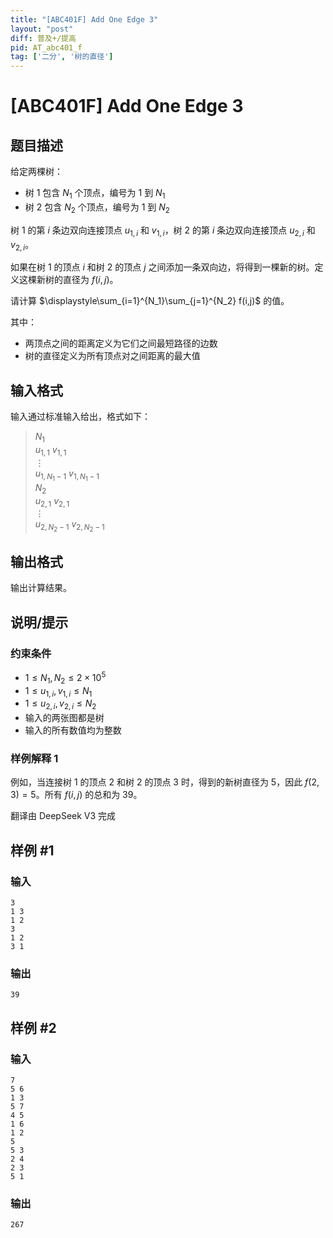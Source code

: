 ```yaml
---
title: "[ABC401F] Add One Edge 3"
layout: "post"
diff: 普及+/提高
pid: AT_abc401_f
tag: ['二分', '树的直径']
---
```


# [ABC401F] Add One Edge 3

## 题目描述

[problemUrl]: https://atcoder.jp/contests/abc401/tasks/abc401_f

给定两棵树：
- 树 1 包含 $N_1$ 个顶点，编号为 $1$ 到 $N_1$
- 树 2 包含 $N_2$ 个顶点，编号为 $1$ 到 $N_2$

树 1 的第 $i$ 条边双向连接顶点 $u_{1,i}$ 和 $v_{1,i}$，树 2 的第 $i$ 条边双向连接顶点 $u_{2,i}$ 和 $v_{2,i}$。

如果在树 1 的顶点 $i$ 和树 2 的顶点 $j$ 之间添加一条双向边，将得到一棵新的树。定义这棵新树的直径为 $f(i,j)$。

请计算 $\displaystyle\sum_{i=1}^{N_1}\sum_{j=1}^{N_2} f(i,j)$ 的值。

其中：
- 两顶点之间的距离定义为它们之间最短路径的边数
- 树的直径定义为所有顶点对之间距离的最大值

## 输入格式

输入通过标准输入给出，格式如下：

> $N_1$  
> $u_{1,1}$ $v_{1,1}$  
> $\vdots$  
> $u_{1,N_1-1}$ $v_{1,N_1-1}$  
> $N_2$  
> $u_{2,1}$ $v_{2,1}$  
> $\vdots$  
> $u_{2,N_2-1}$ $v_{2,N_2-1}$

## 输出格式

输出计算结果。


## 说明/提示

### 约束条件

- $1 \leq N_1, N_2 \leq 2 \times 10^5$
- $1 \leq u_{1,i}, v_{1,i} \leq N_1$
- $1 \leq u_{2,i}, v_{2,i} \leq N_2$
- 输入的两张图都是树
- 输入的所有数值均为整数

### 样例解释 1

例如，当连接树 1 的顶点 2 和树 2 的顶点 3 时，得到的新树直径为 5，因此 $f(2,3)=5$。所有 $f(i,j)$ 的总和为 39。

翻译由 DeepSeek V3 完成

## 样例 #1

### 输入

```
3
1 3
1 2
3
1 2
3 1
```

### 输出

```
39
```

## 样例 #2

### 输入

```
7
5 6
1 3
5 7
4 5
1 6
1 2
5
5 3
2 4
2 3
5 1
```

### 输出

```
267
```

